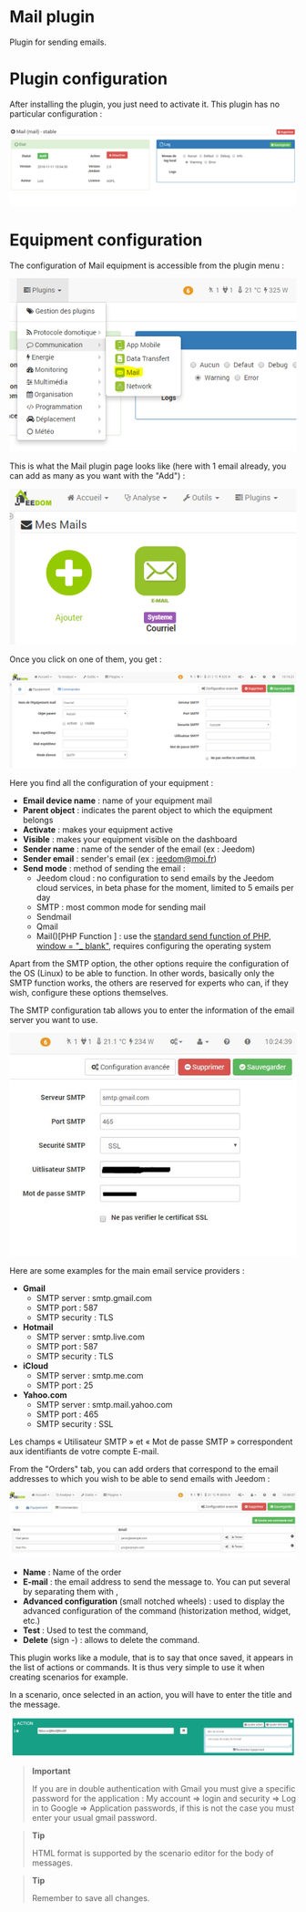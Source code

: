 # Mail plugin

Plugin for sending emails.

# Plugin configuration 

After installing the plugin, you just need to activate it. This plugin has no particular configuration :

![mail1](../images/mail1.PNG)

# Equipment configuration 

The configuration of Mail equipment is accessible from the plugin menu :

![mail2](../images/mail2.PNG)

This is what the Mail plugin page looks like (here with 1 email already, you can add as many as you want with the "Add") :

![mail3](../images/mail3.PNG)

Once you click on one of them, you get :

![mail4](../images/mail4.PNG)

Here you find all the configuration of your equipment :

-   **Email device name** : name of your equipment mail
-   **Parent object** : indicates the parent object to which the equipment belongs
-   **Activate** : makes your equipment active
-   **Visible** : makes your equipment visible on the dashboard
-   **Sender name** : name of the sender of the email (ex : Jeedom)
-   **Sender email** : sender's email (ex : <jeedom@moi.fr>)
-   **Send mode** : method of sending the email :
    -   Jeedom cloud : no configuration to send emails by the Jeedom cloud services, in beta phase for the moment, limited to 5 emails per day
    -   SMTP : most common mode for sending mail
    -   Sendmail
    -   Qmail
    -   Mail()\[PHP Function \] : use the [standard send function of PHP, window = "\_ blank"](http://fr.php.net/manual/fr/function.mail.php), requires configuring the operating system

Apart from the SMTP option, the other options require the configuration of the OS (Linux) to be able to function. In other words, basically only the SMTP function works, the others are reserved for experts who can, if they wish, configure these options themselves.

The SMTP configuration tab allows you to enter the information of the email server you want to use.

![mail screenshot3](../images/mail_screenshot3.jpg)

Here are some examples for the main email service providers :

-   **Gmail**
    -   SMTP server : smtp.gmail.com
    -   SMTP port : 587
    -   SMTP security : TLS
-   **Hotmail**
    -   SMTP server : smtp.live.com
    -   SMTP port : 587
    -   SMTP security : TLS
-   **iCloud**
    -   SMTP server : smtp.me.com
    -   SMTP port : 25
-   **Yahoo.com**
    -   SMTP server : smtp.mail.yahoo.com
    -   SMTP port : 465
    -   SMTP security : SSL

Les champs « Utilisateur SMTP » et « Mot de passe SMTP » correspondent aux identifiants de votre compte E-mail.

From the "Orders" tab, you can add orders that correspond to the email addresses to which you wish to be able to send emails with Jeedom :

![mail screenshot4](../images/mail_screenshot4.jpg)

-   **Name** : Name of the order
-   **E-mail** : the email address to send the message to. You can put several by separating them with ,
-   **Advanced configuration** (small notched wheels) : used to display the advanced configuration of the command (historization method, widget, etc.)
-   **Test** : Used to test the command,
-   **Delete** (sign -) : allows to delete the command.

This plugin works like a module, that is to say that once saved, it appears in the list of actions or commands. It is thus very simple to use it when creating scenarios for example.

In a scenario, once selected in an action, you will have to enter the title and the message.

![mail5](../images/mail5.jpg)

> **Important**
>
> If you are in double authentication with Gmail you must give a specific password for the application : My account ⇒ login and security ⇒ Log in to Google ⇒ Application passwords, if this is not the case you must enter your usual gmail password.

> **Tip**
>
> HTML format is supported by the scenario editor for the body of messages.

> **Tip**
>
> Remember to save all changes.
